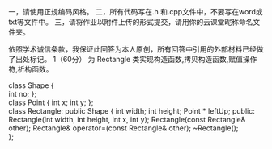 一，请使用正规编码风格。
二，所有代码写在.h 和.cpp文件中，不要写在word或txt等文件中。
三，请将作业以附件上传的形式提交，请用你的云课堂昵称命名文件夹。

依照学术诚信条款，我保证此回答为本人原创，所有回答中引用的外部材料已经做了出处标记。
1（60分）
为 Rectangle 类实现构造函数,拷贝构造函数,赋值操作符,析构函数。

class Shape
{                   
   int no;
};              
class Point
{
   int x;
   int y;
};              
class Rectangle: public Shape
{
   int width;
   int height;
   Point * leftUp;
public:
   Rectangle(int width, int height, int x, int y);
   Rectangle(const Rectangle& other);
   Rectangle& operator=(const Rectangle& other);
   ~Rectangle();         
};